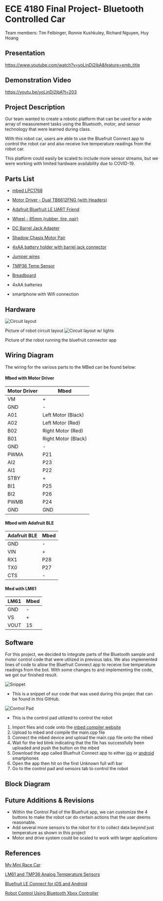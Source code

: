 # ECE 4180 Final Project- Bluetooth Controlled Car
Team members:
Tim Felbinger, 
Ronnie Kushkuley,
Richard Nguyen,
Huy Hoang 

## **Presentation**
https://www.youtube.com/watch?v=yoLinDj2jbA&feature=emb_title

## **Demonstration Video**
https://youtu.be/yoLinDj2jbA?t=203

## **Project Description**
Our team wanted to create a robotic platform that can be used for a wide array of measurement tasks using the Bluetooth, motor, and sensor technology that were learned during class. 

With this robot car, users are able to use the Bluefruit Connect app to control the robot car and also receive live temperature readings from the robot car.

This platform could easily be scaled to include more sensor streams, but we were working with limited hardware availability due to COVID-19.

## **Parts List**
* [mbed LPC1768](https://www.sparkfun.com/products/9564)

* [Motor Driver - Dual TB6612FNG (with Headers)](https://www.sparkfun.com/products/1445)

* [Adafruit Bluefruit LE UART Friend](https://www.adafruit.com/product/2479)

* [Wheel - 65mm (rubber, tire, pair)](https://www.sparkfun.com/products/13259)

* [DC Barrel Jack Adapter](https://www.sparkfun.com/products/10811)

* [Shadow Chasis Motor Pair](https://www.sparkfun.com/products/13302)

* [4xAA battery holder with barrel jack connector](https://www.sparkfun.com/products/9835)

* [Jumper wires](https://www.sparkfun.com/products/11026) 

* [TMP36 Temp Sensor](https://www.sparkfun.com/products/10988)

* [Breadboard](https://www.sparkfun.com/products/12614) 

* 4xAA batteries

* smartphone with Wifi connection

## **Hardware**
![Circuit layout](https://github.com/rkushkuley/ece4180_final_project/blob/master/images/d52c6b54f8de4dbab1ec039f81881e83.jpeg)

Picture of robot circuit layout
![Circuit layout w/ lights](https://github.com/rkushkuley/ece4180_final_project/blob/master/images/5931e52af6d94578ace75bd15a531765.jpeg)

Picture of the robot running the bluefruit connector app
## **Wiring Diagram**
The wiring for the various parts to the MBed can be found below:

#### **Mbed with Motor Driver**

| Motor Driver | Mbed |
| ------------- | ------------- |
| VM  | + |
| GND  | -  |
| A01  | Left Motor (Black) |
| A02  | Left Motor (Red)  |
| B02  | Right Motor (Red)  |
| B01  | Right Motor (Black)  |
| GND  | -  |
| PWMA  | P21  |
| AI2  | P23  |
| AI1  | P22  |
| STBY  | +  |
| BI1  | P25  |
| BI2  | P26  |
| PWMB  | P24  |
| GND  | GND  |

#### **Mbed with Adafruit BLE**
| Adafruit BLE  | Mbed |
| ------------- | ------------- |
| GND  | -  |
| VIN  | +  |
| RX1  | P28 |
| TX0  | P27  |
| CTS  | -  |

#### **Med with LM61**
| LM61  | Mbed |
| ------------- | ------------- |
| GND  | -  |
| VS  | +  |
| VOUT  | 15  |

## **Software**
For this project, we decided to integrate parts of the Bluetooth sample and motor control code that were utilized in previous labs. We also implemented lines of code to allow the Bluefruit Connect app to receive live temperature readings from the bot. With some changes to and implementing the code, we got our finished result.

![Snippet](https://github.com/rkushkuley/ece4180_final_project/blob/master/images/snip.png)

* This is a snippet of our code that was used during this projec that can be found in this GitHub.

![Control Pad](https://github.com/rkushkuley/ece4180_final_project/blob/master/images/Control%20pad.PNG)

* This is the control pad utilized to control the robot

1. Import files and code onto the [mbed compiler website](https://os.mbed.com/)
2. Upload to mbed and compile the main.cpp file
3. Connect the mbed device and upload the main.cpp file onto the mbed
4. Wait for the led blink indicating that the file has successfully been uploaded and push the button on the mbed
4. Download the app called Bluefruit Connect app to either [ios](https://apps.apple.com/us/app/bluefruit-connect/id830125974) or [android](https://play.google.com/store/apps/details?id=com.adafruit.bluefruit.le.connect&hl=en_US) smartphones
5. Open the app then hit on the first Unknown full wifi bar
6. Go to the control pad and sensors tab to control the robot


## **Block Diagram**

## **Future Additions & Revisions**
* Within the Control Pad of the Bluefruit app, we can customize the 4 buttons to make the robot car do certain actions that the user deems reasonable.
* Add several more sensors to the robot for it to collect data beyond just temperature as shown in this project
* Motor and drive system could be scaled to work with larger applications


## **References**
 [My Mini Race Car](https://learn.adafruit.com/my-mini-race-car?view=all)
 
 [LM61 and TMP36 Analog Temperature Sensors](https://os.mbed.com/users/4180_1/notebook/lm61-analog-temperature-sensor/)

[Bluefruit LE Connect for iOS and Android](https://learn.adafruit.com/bluefruit-le-connect/controller)

[Robot Control Using Bluetooth Xbox Controller](https://os.mbed.com/users/carlislejonah/notebook/robot-control-using-bluetooth-xbox-controller/)

